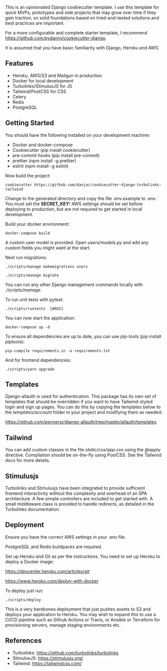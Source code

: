 This is an opinionated Django cookiecutter template. I use this template for quick MVPs, prototypes and side projects that may grow over time if they gain traction, so solid foundations based on tried-and-tested solutions and best practices are important.

For a more configurable and complete starter template, I recommend https://github.com/pydanny/cookiecutter-django.

It is assumed that you have basic familiarity with Django, Heroku and AWS.

## Features

* Heroku, AWS/S3 and Mailgun in production
* Docker for local development
* Turbolinks/StimulusJS for JS
* Tailwind/PostCSS for CSS
* Celery
* Redis
* PostgreSQL

## Getting Started

You should have the following installed on your development machine:

* Docker and docker-compose
* Cookiecutter (pip install cookiecutter)
* pre-commit hooks (pip install pre-commit)
* prettier (npm install -g prettier)
* eslint (npm install -g eslint)

Now build the project:

    cookiecutter https://github.com/danjac/cookiecutter-django-turbolinks-tailwind

Change to the generated directory and copy the file .env.example to .env. You must set the **SECRET_KEY**! AWS settings should be set before deploying to production, but are not required to get started in local development.

Build your docker environment:

    docker-compose build

A custom user model is provided. Open *users/models.py* and add any custom fields you might want at the start.

Next run migrations:

    ./scripts/manage makemigrations users

    ./scripts/manage migrate

You can run any other Django management commands locally with *./scripts/manage*.

To run unit tests with pytest:

    ./scripts/runtests  [ARGS]

You can now start the application:

    docker-compose up -d

To ensure all dependencies are up to date, you can use pip-tools (pip install piptools):

    pip-compile requirements.in -o requirements.txt

And for frontend dependencies:

    ./scripts/yarn upgrade

## Templates

Django-allauth is used for authentication. This package has its own set of templates that should be overridden if you want to have Tailwind-styled login and sign up pages. You can do this by copying the templates below to the *templates/account* folder in your project and modifying them as needed:

https://github.com/pennersr/django-allauth/tree/master/allauth/templates

## Tailwind

You can add custom classes in the file *static/css/app.css* using the *@apply* directive. Compilation should be on-the-fly using PostCSS. See the Tailwind docs for more details.

## Stimulusjs

Turbolinks and Stimulusjs have been integrated to provide sufficient frontend interactivity without the complexity and overhead of an SPA architecture. A few simple controllers are included to get started with. A small middleware class is provided to handle redirects, as detailed in the Turbolinks documentation.

## Deployment

Ensure you have the correct AWS settings in your .env file.

PostgreSQL and Redis buildpacks are required.

Set up Heroku and Git as per the instructions. You need to set up Heroku to deploy a Docker image:

https://devcenter.heroku.com/articles/git

https://www.heroku.com/deploy-with-docker

To deploy just run:

    ./scripts/deploy

This is a very barebones deployment that just pushes assets to S3 and deploys your application to Heroku. You may wish to expand this to use a CI/CD pipeline such as Github Actions or Travis, or Ansible or Terraform for provisioning servers, manage staging environments etc.

## References

* Turbolinks: https://github.com/turbolinks/turbolinks
* StimulusJS: https://stimulusjs.org/
* Tailwind: https://tailwindcss.com/
